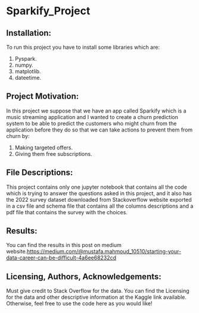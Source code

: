 # Sparkify_Project

## Installation:
To run this project you have to install some libraries which are:
1. Pyspark.
2. numpy.
3. matplotlib.
4. dateetime.

## Project Motivation:
In this project we suppose that we have an app called Sparkify which is a music streaming application and I wanted to create a churn prediction system to be able to predict the customers who might churn from the application before they do so that we can take actions to prevent them from churn by:
1. Making targeted offers.
2. Giving them free subscriptions.

## File Descriptions:
This project contains only one jupyter notebook that contains all the code which is trying to answer the questions asked in this project, and it also has the 2022 survey dataset downloaded from Stackoverflow website exported in a csv file and schema file that contains all the columns descriptions and a pdf file that contains the survey with the choices.

## Results:
You can find the results in this post on medium website.https://medium.com/@mustafa.mahmoud_10510/starting-your-data-career-can-be-difficult-4a6ee68232cd

## Licensing, Authors, Acknowledgements:
Must give credit to Stack Overflow for the data. You can find the Licensing for the data and other descriptive information at the Kaggle link available. Otherwise, feel free to use the code here as you would like!
